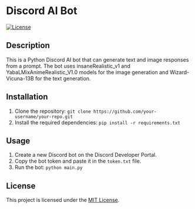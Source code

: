 # Discord AI Bot

[![License](https://img.shields.io/badge/license-MIT-blue.svg)](https://opensource.org/licenses/MIT)

## Description

This is a Python Discord AI bot that can generate text and image responses from a prompt.
The bot uses insaneRealistic_v1 and YabaLMixAnimeRealistic_V1.0 models for the image generation and Wizard-Vicuna-13B for the text generation.

## Installation

1. Clone the repository: `git clone https://github.com/your-username/your-repo.git`
2. Install the required dependencies: `pip install -r requirements.txt`

## Usage

1. Create a new Discord bot on the Discord Developer Portal.
2. Copy the bot token and paste it in the `token.txt` file.
3. Run the bot: `python main.py`

## License

This project is licensed under the [MIT License](LICENSE).